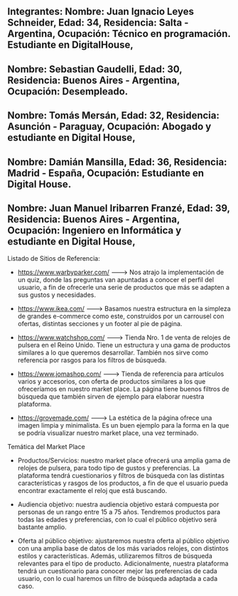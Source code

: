 Integrantes:
Nombre: Juan Ignacio Leyes Schneider, 
Edad: 34, 
Residencia: Salta - Argentina, 
Ocupación: Técnico en programación. Estudiante en DigitalHouse,
---
Nombre: Sebastian Gaudelli, 
Edad: 30, 
Residencia: Buenos Aires - Argentina, 
Ocupación: Desempleado.
---
Nombre: Tomás Mersán,
Edad: 32,
Residencia: Asunción - Paraguay,
Ocupación: Abogado y estudiante en Digital House,
---
Nombre: Damián Mansilla,
Edad: 36,
Residencia: Madrid - España,
Ocupación: Estudiante en Digital House.
---
Nombre: Juan Manuel Iribarren Franzé,
Edad: 39,
Residencia: Buenos Aires - Argentina,
Ocupación: Ingeniero en Informática y estudiante en Digital House,
---

Listado de Sitios de Referencia:

+ https://www.warbyparker.com/ ---> Nos atrajo la implementación de un quiz, donde las preguntas van apuntadas a conocer el perfil del usuario, a fin de ofrecerle una serie de productos que más se adapten a sus gustos y necesidades.

+ https://www.ikea.com/ ---> Basamos nuestra estructura en la simpleza de grandes e-commerce como este, construidos por un carrousel con ofertas, distintas secciones y un footer al pie de página.

+ https://www.watchshop.com/ ---> Tienda Nro. 1 de venta de relojes de pulsera en el Reino Unido. Tiene un estructura y una gama de productos similares a lo que queremos desarrollar. También nos sirve como referencia por rasgos para los filtros de búsqueda.

+ https://www.jomashop.com/ ---> Tienda de referencia para artículos varios y accesorios, con oferta de productos similares a los que ofreceríamos en nuestro market place. La página tiene buenos filtros de búsqueda que también sirven de ejemplo para elaborar nuestra plataforma.

+ https://grovemade.com/ ---> La estética de la página ofrece una imagen limpia y minimalista. Es un buen ejemplo para la forma en la que se podría visualizar nuestro market place, una vez terminado.

Temática del Market Place

+ Productos/Servicios: nuestro market place ofrecerá una amplia gama de relojes de pulsera, para todo tipo de gustos y preferencias. La plataforma tendrá cuestionarios y filtros de búsqueda con las distintas características y rasgos de los productos, a fin de que el usuario pueda encontrar exactamente el reloj que está buscando.

+ Audiencia objetivo: nuestra audiencia objetivo estará compuesta por personas de un rango entre 15 a 75 años. Tendremos productos para todas las edades y preferencias, con lo cual el público objetivo será bastante amplio.

+ Oferta al público objetivo: ajustaremos nuestra oferta al público objetivo con una amplia base de datos de los más variados relojes, con distintos estilos y características. Además, utilizaremos filtros de búsqueda relevantes para el tipo de producto. Adicionalmente, nuestra plataforma tendrá un cuestionario para conocer mejor las preferencias de cada usuario, con lo cual haremos un filtro de búsqueda adaptada a cada caso.